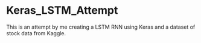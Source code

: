 # Keras_LSTM_Attempt
This is an attempt by me creating a LSTM RNN using Keras and a dataset of stock data from Kaggle.
